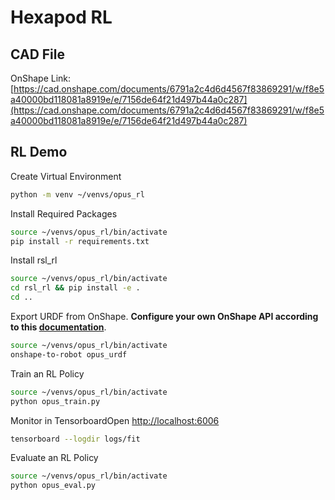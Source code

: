 # Hexapod RL

## CAD File
OnShape Link: [https://cad.onshape.com/documents/6791a2c4d6d4567f83869291/w/f8e5a40000bd118081a8919e/e/7156de64f21d497b44a0c287](https://cad.onshape.com/documents/6791a2c4d6d4567f83869291/w/f8e5a40000bd118081a8919e/e/7156de64f21d497b44a0c287)

## RL Demo
Create Virtual Environment
```sh
python -m venv ~/venvs/opus_rl
```

Install Required Packages
```sh
source ~/venvs/opus_rl/bin/activate
pip install -r requirements.txt
```

Install rsl_rl
```sh
source ~/venvs/opus_rl/bin/activate
cd rsl_rl && pip install -e .
cd ..
```

Export URDF from OnShape. **Configure your own OnShape API according to this [documentation](https://onshape-to-robot.readthedocs.io/en/latest/)**.
```sh
source ~/venvs/opus_rl/bin/activate
onshape-to-robot opus_urdf
```

Train an RL Policy
```sh
source ~/venvs/opus_rl/bin/activate
python opus_train.py
```

Monitor in TensorboardOpen [http://localhost:6006](http://localhost:6006)
```sh
tensorboard --logdir logs/fit
```

Evaluate an RL Policy
```sh
source ~/venvs/opus_rl/bin/activate
python opus_eval.py
```